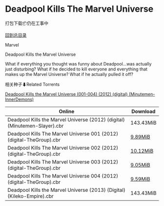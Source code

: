 # Deadpool Kills The Marvel Universe

打包下载📦仍在工事中

[回到总目录](/Catalogs.md)

Marvel

Deadpool Kills the Marvel Universe

What if everything you thought was funny about Deadpool...was actually just disturbing? What if he decided to kill everyone and everything that makes up the Marvel Universe? What if he actually pulled it off?





相关种子⬇Related Torrents

[Deadpool Kills the Marvel Universe (001-004) (2012) (digital) (Minutemen-InnerDemons)](https://github.com/alicewish/markdown/blob/master/torrent/Deadpool-Kills-the-Marvel-Universe--001-004---2012---digital---Minutemen-InnerDemons.md)

Online | Download
--- | ---
Deadpool Kills the Marvel Universe (2012) (digital) (Minutemen-Slayer).cbr | 143.43MiB
Deadpool Kills The Marvel Universe 001 (2012) (digital-TheGroup).cbr | [9.89MiB](https://pan.baidu.com/s/1pLUPNjP#list/path=%2F0-Day%20Week%20of%202012%20Q3%2F0-Day%20Week%20of%202012.08.01%2F%E3%82%AD%E3%82%BF%E3%82%A6%E3%82%AD%E3%82%BD%E3%82%BB%E3%82%A6%E3%82%B5%E3%82%A2%E3%82%AF%E3%82%BD%E3%82%AA%E3%82%B7%E3%82%A2%E3%82%BD%E3%82%BF%E3%82%A2%E3%82%A4%E3%82%BB%E3%82%AA%E3%82%B9%E3%82%AB%E3%82%AF%E3%82%A6%E3%82%AA%E3%82%B7%E3%82%B9%E3%82%B5%E3%82%B3%E3%82%AB%E3%82%BD%E3%82%AF&parentPath=%2F0-Day%20Week%20of%202012%20Q3)
Deadpool Kills The Marvel Universe 002 (2012) (digital-TheGroup).cbr | [10.12MiB](https://pan.baidu.com/s/1pLC8RiF#list/path=%2F0-Day%20Week%20of%202012%20Q3%2F0-Day%20Week%20of%202012.08.08%2F%E3%82%B9%E3%82%BB%E3%82%B3%E3%82%B7%E3%82%B1%E3%82%BF%E3%82%A6%E3%82%AF%E3%82%A8%E3%82%BB%E3%82%A2%E3%82%AF%E3%82%B1%E3%82%AA%E3%82%BD%E3%82%A8%E3%82%AF%E3%82%A2%E3%82%AB%E3%82%B7%E3%82%A4%E3%82%A6%E3%82%AA%E3%82%BD%E3%82%A2%E3%82%B3%E3%82%BD%E3%82%A2%E3%82%B5%E3%82%BB%E3%82%AF%E3%82%BB&parentPath=%2F0-Day%20Week%20of%202012%20Q3)
Deadpool Kills The Marvel Universe 003 (2012) (digital-TheGroup).cbr | [9.05MiB](https://pan.baidu.com/s/1kVsyrVx#list/path=%2F0-Day%20Week%20of%202012%20Q3%2F0-Day%20Week%20of%202012.08.15%2F%E3%82%B7%E3%82%A6%E3%82%B9%E3%82%BF%E3%82%AA%E3%82%B7%E3%82%A2%E3%82%B5%E3%82%AD%E3%82%AD%E3%82%B1%E3%82%BD%E3%82%AA%E3%82%B7%E3%82%A2%E3%82%AF%E3%82%B3%E3%82%AF%E3%82%B1%E3%82%A2%E3%82%B9%E3%82%BB%E3%82%BB%E3%82%BD%E3%82%B9%E3%82%B9%E3%82%AB%E3%82%AA%E3%82%B5%E3%82%BF%E3%82%BD%E3%82%AD&parentPath=%2F0-Day%20Week%20of%202012%20Q3)
Deadpool Kills The Marvel Universe 004 (2012) (digital-TheGroup).cbr | [9.59MiB](https://pan.baidu.com/s/1pLKGz6F#list/path=%2F0-Day%20Week%20of%202012%20Q3%2F0-Day%20Week%20of%202012.08.22%2F%E3%82%BB%E3%82%B1%E3%82%AD%E3%82%A4%E3%82%BD%E3%82%BF%E3%82%AB%E3%82%A2%E3%82%BD%E3%82%BD%E3%82%BF%E3%82%B5%E3%82%A4%E3%82%AA%E3%82%A2%E3%82%AA%E3%82%A4%E3%82%B5%E3%82%AB%E3%82%B7%E3%82%B3%E3%82%A4%E3%82%BB%E3%82%BD%E3%82%B9%E3%82%B9%E3%82%B1%E3%82%B1%E3%82%AA%E3%82%A4%E3%82%A8%E3%82%A8&parentPath=%2F0-Day%20Week%20of%202012%20Q3)
Deadpool Kills the Marvel Universe (2013) (Digital) (Kileko-Empire).cbr | 143.43MiB